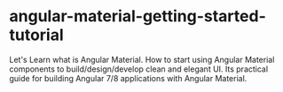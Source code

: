 # angular-material-getting-started-tutorial
Let's Learn what is Angular Material. How to start using Angular Material components to build/design/develop clean and elegant UI. Its practical guide for building Angular 7/8 applications with Angular Material.
